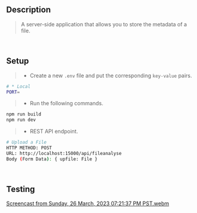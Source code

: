 ## Description

> A server-side application that allows you to store the metadata of a file.

<br />

## Setup

> - Create a new `.env` file and put the corresponding `key-value` pairs.

```bash
# * Local
PORT=
```

> - Run the following commands.

```bash
npm run build
npm run dev
```

> - REST API endpoint.
```bash
# Upload a File
HTTP METHOD: POST
URL: http://localhost:15000/api/fileanalyse
Body (Form Data): { upfile: File }
```

<br />

## Testing
[Screencast from Sunday, 26 March, 2023 07:21:37 PM PST.webm](https://user-images.githubusercontent.com/69438999/227772355-9ef73e7e-abef-4961-b08b-c0e2b9d30d1b.webm)
